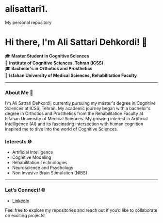 # alisattari1.
My personal repository
# Hi there, I'm Ali Sattari Dehkordi! 👋

🎓 **Master Student in Cognitive Sciences**  
📍 **Institute of Cognitive Sciences, Tehran (ICSS)**  
🎓 **Bachelor's in Orthotics and Prosthetics**  
📍 **Isfahan University of Medical Sciences, Rehabilitation Faculty**

---

### About Me 🌟
I’m Ali Sattari Dehkordi, currently pursuing my master's degree in Cognitive Sciences at ICSS, Tehran. My academic journey began with a bachelor's degree in Orthotics and Prosthetics from the Rehabilitation Faculty at Isfahan University of Medical Sciences. My growing interest in Artificial Intelligence (AI) and its fascinating intersection with human cognition inspired me to dive into the world of Cognitive Sciences.

### Interests 🌐
- Artificial Intelligence  
- Cognitive Modeling  
- Rehabilitation Technologies  
- Neuroscience and Psychology
- Non Invasive Brain Stimulation (NIBS)

---

### Let’s Connect! 🌐
- [LinkedIn](www.linkedin.com/in/ali-sattari-dehkordi)  

Feel free to explore my repositories and reach out if you’d like to collaborate on exciting projects!
